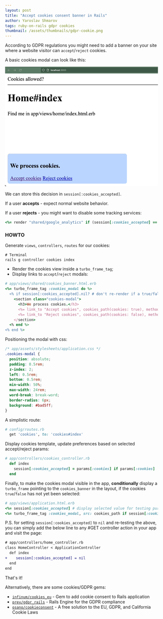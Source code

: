 ```yaml
---
layout: post
title: "Accept cookies consent banner in Rails"
author: Yaroslav Shmarov
tags: ruby-on-rails gdpr cookies
thumbnail: /assets/thumbnails/gdpr-cookie.png
---
```


According to GDPR regulations you might need to add a banner on your site where a website visitor can `accept`/`reject` cookies.

A basic cookies modal can look like this:

![rails-cookies.gif](/assets/images/rails-cookies.gif)

We can store this decision in `session[:cookies_accepted]`.

If a user **accepts** - expect normal website behavior.

If a user **rejects** - you might want to disable some tracking services:

```ruby
<%= render "shared/google_analytics" if (session[:cookies_accepted] == true) %>
```

### HOWTO

Generate `views`, `controllers`, `routes` for our cookies:

```shell
# Terminal
rails g controller cookies index
```

* Render the cookies view inside a `turbo_frame_tag`;
* Display links to `accept`/`reject` modals:

```ruby
# app/views/shared/cookies_banner.html.erb
<%= turbo_frame_tag :cookies_modal do %>
  <% if session[:cookies_accepted].nil? # don't re-render if a true/false selected %>
    <section class="cookies-modal">
      <h3>We process cookies.</h3>
      <%= link_to "Accept cookies", cookies_path(cookies: true), method: :post %>
      <%= link_to "Reject cookies", cookies_path(cookies: false), method: :post %>
    </section>
  <% end %>
<% end %>
```

Positioning the modal with css:

```css
/* app/assets/stylesheets/application.css */
.cookies-modal {
  position: absolute;
  padding: 0.5rem;
  z-index: 2;
  left: 0.5rem;
  bottom: 0.5rem;
  min-width: 50%;
  max-width: 24rem;
  word-break: break-word;
  border-radius: 6px;
  background: #bad5ff;
}
```

A simplistic route:

```ruby
# config/routes.rb
  get 'cookies', to: 'cookies#index' 
```

Display cookies template, update preferences based on selected accept/reject params:

```ruby
# app/controllers/cookies_controller.rb
  def index
    session[:cookies_accepted] = params[:cookies] if params[:cookies]
  end
```

Finally, to make the cookies modal visible in the app, **conditionally** display a `turbo_frame` pointing to the `cookies_banner` in the layout, if the cookies `true`/`false` has not yet been selected:

```ruby
# app/views/application.html.erb
<%= session[:cookies_accepted] # display selected value for testing purposes %>
<%= turbo_frame_tag :cookies_modal, src: cookies_path if session[:cookies_accepted].nil? %>
```

P.S. for setting `session[:cookies_accepted]` to `nil` and re-testing the above, you can simply add the below line to any #GET controller action in your app and visit the page:

```diff
# app/controllers/home_controller.rb
class HomeController < ApplicationController
  def index
+    session[:cookies_accepted] = nil
  end
end
```

That's it!

Alternatively, there are some cookies/GDPR gems:
* [`infinum/cookies_eu`](https://github.com/infinum/cookies_eu) - Gem to add cookie consent to Rails application
* [`prey/gdpr_rails`](https://github.com/prey/gdpr_rails) - Rails Engine for the GDPR compliance 
* [`osano/cookieconsent`](https://github.com/osano/cookieconsent) - A free solution to the EU, GDPR, and California Cookie Laws
